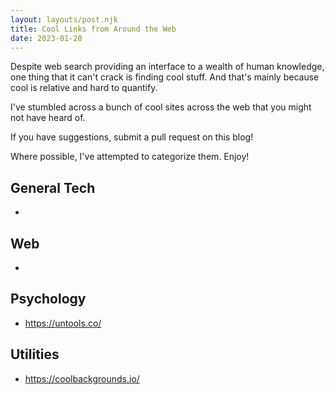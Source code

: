 ```yaml
---
layout: layouts/post.njk
title: Cool Links from Around the Web
date: 2023-01-20
---
```


Despite web search providing an interface to a wealth of human knowledge, one thing that it can't crack is finding cool stuff. And that's mainly because cool is relative and hard to quantify.

I've stumbled across a bunch of cool sites across the web that you might not have heard of.

If you have suggestions, submit a pull request on this blog!

Where possible, I've attempted to categorize them. Enjoy!

## General Tech

-

## Web

-

## Psychology

- https://untools.co/

## Utilities

- https://coolbackgrounds.io/
